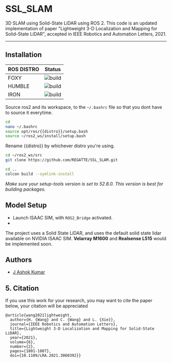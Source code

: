 # SSL_SLAM

3D SLAM using Solid-State LiDAR using ROS 2. This code is an updated implementation of paper "Lightweight 3-D Localization and Mapping for Solid-State LiDAR", accepted in IEEE Robotics and Automation Letters, 2021.

---

## Installation

| ROS DISTRO | Status |
|------------|--------|
| FOXY | ![build](https://github.com/REGATTE/SSL_SLAM/blob/main/.github/workflows/ros2_foxy/badge.svg) |
| HUMBLE | ![build](https://github.com/REGATTE/SSL_SLAM/blob/main/.github/workflows/ros2_humble/badge.svg) |
| IRON | ![build](https://github.com/REGATTE/SSL_SLAM/blob/main/.github/workflows/ros2_iron/badge.svg)|

Source ros2 and its workspace, to the `~/.bashrc` file so that you dont have to source it everytime.
```bash
cd
nano ~/.bashrc
source opt/ros/{{distro}}/setup.bash
source ~/ros2_ws/install/setup.bash
```

Rename {{distro}} by whichever distro you're using.

```bash
cd ~/ros2_ws/src
git clone https://github.com/REGATTE/SSL_SLAM.git

cd ..
colcon build --symlink-install
```

*Make sure your setup-tools version is set to 52.8.0. This version is best for building packages.*

## Model Setup

 - Launch ISAAC SIM, with `ROS2_Bridge` activated.
 - 

The project uses a Solid State LiDAR, and uses the default solid state lidar available on NVIDIA ISAAC SIM. **Velarray M1600** and **Realsense L515** would be implemented soon. 

## Authors

- [J Ashok Kumar](https://github.com/REGATTE)

## 5. Citation
If you use this work for your research, you may want to cite the paper below, your citation will be appreciated 
```
@article{wang2021lightweight,
  author={H. {Wang} and C. {Wang} and L. {Xie}},
  journal={IEEE Robotics and Automation Letters}, 
  title={Lightweight 3-D Localization and Mapping for Solid-State LiDAR}, 
  year={2021},
  volume={6},
  number={2},
  pages={1801-1807},
  doi={10.1109/LRA.2021.3060392}}
```